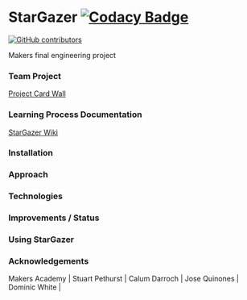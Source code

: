 # StarGazer [![Codacy Badge](https://api.codacy.com/project/badge/Grade/f325751f38b94a30bef75e07ac2bbca5)](https://app.codacy.com/app/CalumDarroch/stargazer?utm_source=github.com&utm_medium=referral&utm_content=jo-quin/stargazer&utm_campaign=Badge_Grade_Dashboard)

[![GitHub contributors](https://img.shields.io/github.com/jo-quin/stargazer.git)](https://github.com/jo-quin/stargazer.git)

Makers final engineering project

### Team Project
[Project Card Wall](https://github.com/jo-quin/stargazer/projects/1)

### Learning Process Documentation
[StarGazer Wiki](https://github.com/jo-quin/stargazer.wiki.git)

### Installation

### Approach

### Technologies

### Improvements / Status

### Using StarGazer

### Acknowledgements
Makers Academy | Stuart Pethurst | Calum Darroch | Jose Quinones | Dominic White |

